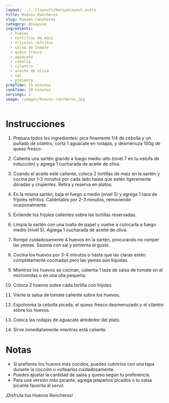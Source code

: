 ```yaml
---
layout: ../../layouts/RecipeLayout.astro
title: Huevos Rancheros
slug: huevos-rancheros
category: desayuno
ingredients:
  - huevos
  - tortillas de maíz
  - frijoles refritos
  - salsa de tomate
  - queso fresco
  - aguacate
  - cebolla
  - cilantro
  - aceite de oliva
  - sal
  - pimienta
prepTime: 15 minutos
cookTime: 20 minutos
servings: 2
image: /images/huevos-rancheros.jpg
---
```


# Instrucciones

1. Prepara todos los ingredientes: pica finamente 1/4 de cebolla y un puñado de cilantro, corta 1 aguacate en rodajas, y desmenuza 100g de queso fresco.

2. Calienta una sartén grande a fuego medio-alto (nivel 7 en tu estufa de inducción) y agrega 1 cucharada de aceite de oliva.

3. Cuando el aceite esté caliente, coloca 2 tortillas de maíz en la sartén y cocina por 1-2 minutos por cada lado hasta que estén ligeramente doradas y crujientes. Retira y reserva en platos.

4. En la misma sartén, baja el fuego a medio (nivel 5) y agrega 1 taza de frijoles refritos. Caliéntalos por 2-3 minutos, removiendo ocasionalmente.

5. Extiende los frijoles calientes sobre las tortillas reservadas.

6. Limpia la sartén con una toalla de papel y vuelve a colocarla a fuego medio (nivel 5). Agrega 1 cucharada de aceite de oliva.

7. Rompe cuidadosamente 4 huevos en la sartén, procurando no romper las yemas. Sazona con sal y pimienta al gusto.

8. Cocina los huevos por 3-4 minutos o hasta que las claras estén completamente cocinadas pero las yemas aún líquidas.

9. Mientras los huevos se cocinan, calienta 1 taza de salsa de tomate en el microondas o en una olla pequeña.

10. Coloca 2 huevos sobre cada tortilla con frijoles.

11. Vierte la salsa de tomate caliente sobre los huevos.

12. Espolvorea la cebolla picada, el queso fresco desmenuzado y el cilantro sobre los huevos.

13. Coloca las rodajas de aguacate alrededor del plato.

14. Sirve inmediatamente mientras está caliente.

# Notas

- Si prefieres los huevos más cocidos, puedes cubrirlos con una tapa durante la cocción o voltearlos cuidadosamente.
- Puedes ajustar la cantidad de salsa y queso según tu preferencia.
- Para una versión más picante, agrega jalapeños picados o tu salsa picante favorita al servir.

¡Disfruta tus Huevos Rancheros!

